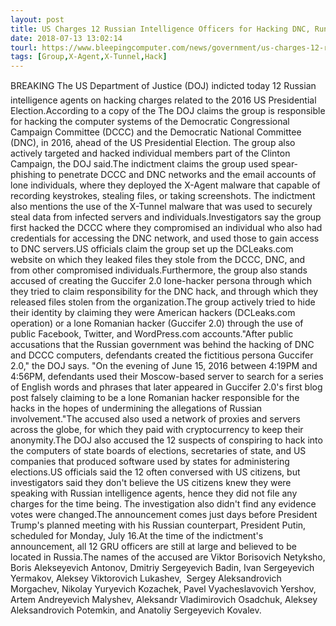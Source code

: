 ```yaml
---
layout: post
title: US Charges 12 Russian Intelligence Officers for Hacking DNC, Running DCLeaks
date: 2018-07-13 13:02:14
tourl: https://www.bleepingcomputer.com/news/government/us-charges-12-russian-intelligence-officers-for-hacking-dnc-running-dcleaks/
tags: [Group,X-Agent,X-Tunnel,Hack]
---
```

BREAKING The US Department of Justice (DOJ) indicted today 12 Russian intelligence agents on hacking charges related to the 2016 US Presidential Election.According to a copy of the The DOJ claims the group is responsible for hacking the computer systems of the Democratic Congressional Campaign Committee (DCCC) and the Democratic National Committee (DNC), in 2016, ahead of the US Presidential Election. The group also actively targeted and hacked individual members part of the Clinton Campaign, the DOJ said.The indictment claims the group used spear-phishing to penetrate DCCC and DNC networks and the email accounts of lone individuals, where they deployed the X-Agent malware that capable of recording keystrokes, stealing files, or taking screenshots. The indictment also mentions the use of the X-Tunnel malware that was used to securely steal data from infected servers and individuals.Investigators say the group first hacked the DCCC where they compromised an individual who also had credentials for accessing the DNC network, and used those to gain access to DNC servers.US officials claim the group set up the DCLeaks.com website on which they leaked files they stole from the DCCC, DNC, and from other compromised individuals.Furthermore, the group also stands accused of creating the Guccifer 2.0 lone-hacker persona through which they tried to claim responsibility for the DNC hack, and through which they released files stolen from the organization.The group actively tried to hide their identity by claiming they were American hackers (DCLeaks.com operation) or a lone Romanian hacker (Guccifer 2.0) through the use of public Facebook, Twitter, and WordPress.com accounts."After public accusations that the Russian government was behind the hacking of DNC and DCCC computers, defendants created the fictitious persona Guccifer 2.0," the DOJ says. "On the evening of June 15, 2016 between 4:19PM and 4:56PM, defendants used their Moscow-based server to search for a series of English words and phrases that later appeared in Guccifer 2.0's first blog post falsely claiming to be a lone Romanian hacker responsible for the hacks in the hopes of undermining the allegations of Russian involvement."The accused also used a network of proxies and servers across the globe, for which they paid with cryptocurrency to keep their anonymity.The DOJ also accused the 12 suspects of conspiring to hack into the computers of state boards of elections, secretaries of state, and US companies that produced software used by states for administering elections.US officials said the 12 often conversed with US citizens, but investigators said they don't believe the US citizens knew they were speaking with Russian intelligence agents, hence they did not file any charges for the time being. The investigation also didn't find any evidence votes were changed.The announcement comes just days before President Trump's planned meeting with his Russian counterpart, President Putin, scheduled for Monday, July 16.At the time of the indictment's announcement, all 12 GRU officers are still at large and believed to be located in Russia.The names of the accused are Viktor Borisovich Netyksho, Boris Alekseyevich Antonov, Dmitriy Sergeyevich Badin, Ivan Sergeyevich Yermakov, Aleksey Viktorovich Lukashev,  Sergey Aleksandrovich Morgachev, Nikolay Yuryevich Kozachek, Pavel Vyacheslavovich Yershov, Artem Andreyevich Malyshev, Aleksandr Vladimirovich Osadchuk, Aleksey Aleksandrovich Potemkin, and Anatoliy Sergeyevich Kovalev.